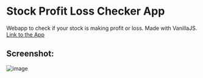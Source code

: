 # Stock Profit Loss Checker App
Webapp to check if your stock is making profit or loss. Made with VanillaJS. <br>
[Link to the App](https://stonks-profit-or-loss.netlify.app/ "stocks profit loss")

## Screenshot:
![image](https://user-images.githubusercontent.com/62604823/219695890-c8431f94-a65f-4448-9937-f53cf6edcd80.png)

